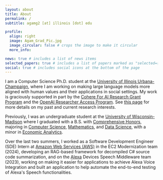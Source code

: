 ```yaml
---
layout: about
title: About
permalink: /
subtitle: agamg2 [at] illinois [dot] edu

profile:
  align: right
  image: Agam_Grad_Pic.jpg
  image_circular: false # crops the image to make it circular
  more_info: 

news: true # includes a list of news items
selected_papers: true # includes a list of papers marked as "selected={true}"
social: true # includes social icons at the bottom of the page
---
```


I am a Computer Science Ph.D. student at the [University of Illinois Urbana-Champaign](https://www.cs.wisc.edu/), where I am working on making large language models more aligned with human values and their applications in social settings. My work is graciously supported in part by the [Cohere For AI Research Grant Program](https://cohere.com/blog/c4ai-research-grants) and the [OpenAI Researcher Access Program](https://openai.com/form/researcher-access-program/). See [this page](research) for more details on my past and current research interests.

Previously, I was an undergraduate student at the [University of Wisconsin-Madison](https://www.wisc.edu/) where I graduated with a B.S. with [Comprehensive Honors](https://honors.ls.wisc.edu/honors-degree-tracks/#comprehensive-honors), majoring in [Computer Science](https://www.cs.wisc.edu/), [Mathematics](https://math.wisc.edu/), and [Data Science](https://datascience.wisc.edu/), with a minor in [Economic Analytics](https://econ.wisc.edu/).

Over the last two summers, I worked as a Software Development Engineer (SDE) Intern at [Amazon Web Services (AWS)](https://aws.amazon.com/) in the EC2 Modernization team (2024), developing an RAG-based framework for decompiled C# source code summarization, and on the [Alexa](https://twitter.com/alexa99) Devices Speech Middleware team (2023), working on making it easier for applications to achieve Alexa Voice Integration and built an application to help automate the end-to-end testing of Alexa's Speech functionalities.

